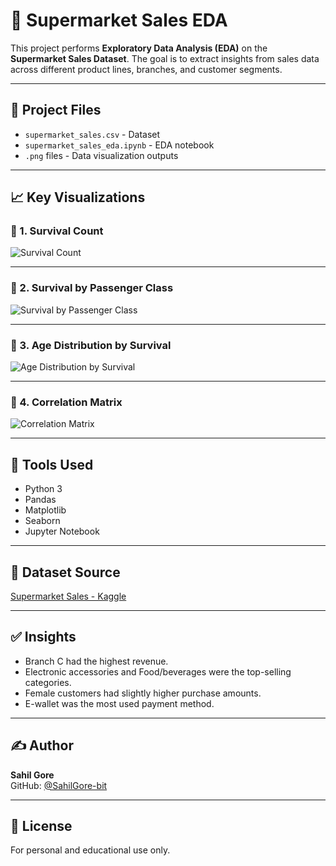 # 🛒 Supermarket Sales EDA

This project performs **Exploratory Data Analysis (EDA)** on the **Supermarket Sales Dataset**. The goal is to extract insights from sales data across different product lines, branches, and customer segments.

---

## 📂 Project Files

- `supermarket_sales.csv` - Dataset
- `supermarket_sales_eda.ipynb` - EDA notebook
- `.png` files - Data visualization outputs

---

## 📈 Key Visualizations

### 🔹 1. Survival Count
![Survival Count](Survival%20Count.png)

---

### 🔹 2. Survival by Passenger Class
![Survival by Passenger Class](Survival%20by%20Passenger%20Class.png)

---

### 🔹 3. Age Distribution by Survival
![Age Distribution by Survival](Age%20Distribution%20by%20Survival.png)

---

### 🔹 4. Correlation Matrix
![Correlation Matrix](Correlation%20Matrix.png)

---

## 🧪 Tools Used

- Python 3
- Pandas
- Matplotlib
- Seaborn
- Jupyter Notebook

---

## 📌 Dataset Source

[Supermarket Sales - Kaggle](https://www.kaggle.com/datasets/aungpyaeap/supermarket-sales)

---

## ✅ Insights

- Branch C had the highest revenue.
- Electronic accessories and Food/beverages were the top-selling categories.
- Female customers had slightly higher purchase amounts.
- E-wallet was the most used payment method.

---

## ✍️ Author

**Sahil Gore**  
GitHub: [@SahilGore-bit](https://github.com/SahilGore-bit)

---

## 📄 License

For personal and educational use only.
